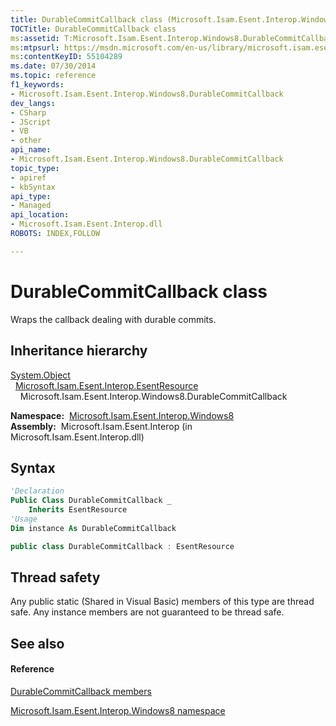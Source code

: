 ```yaml
---
title: DurableCommitCallback class (Microsoft.Isam.Esent.Interop.Windows8)
TOCTitle: DurableCommitCallback class
ms:assetid: T:Microsoft.Isam.Esent.Interop.Windows8.DurableCommitCallback
ms:mtpsurl: https://msdn.microsoft.com/en-us/library/microsoft.isam.esent.interop.windows8.durablecommitcallback(v=EXCHG.10)
ms:contentKeyID: 55104289
ms.date: 07/30/2014
ms.topic: reference
f1_keywords:
- Microsoft.Isam.Esent.Interop.Windows8.DurableCommitCallback
dev_langs:
- CSharp
- JScript
- VB
- other
api_name: 
- Microsoft.Isam.Esent.Interop.Windows8.DurableCommitCallback
topic_type: 
- apiref
- kbSyntax
api_type: 
- Managed
api_location: 
- Microsoft.Isam.Esent.Interop.dll
ROBOTS: INDEX,FOLLOW

---
```


# DurableCommitCallback class

Wraps the callback dealing with durable commits.

## Inheritance hierarchy

[System.Object](https://docs.microsoft.com/dotnet/api/system.object?redirectedfrom=MSDN)  
  [Microsoft.Isam.Esent.Interop.EsentResource](dn319890\(v=exchg.10\).md)  
    Microsoft.Isam.Esent.Interop.Windows8.DurableCommitCallback  

**Namespace:**  [Microsoft.Isam.Esent.Interop.Windows8](dn335439\(v=exchg.10\).md)  
**Assembly:**  Microsoft.Isam.Esent.Interop (in Microsoft.Isam.Esent.Interop.dll)

## Syntax

``` vb
'Declaration
Public Class DurableCommitCallback _
    Inherits EsentResource
'Usage
Dim instance As DurableCommitCallback
```

``` csharp
public class DurableCommitCallback : EsentResource
```

## Thread safety

Any public static (Shared in Visual Basic) members of this type are thread safe. Any instance members are not guaranteed to be thread safe.

## See also

#### Reference

[DurableCommitCallback members](dn335441\(v=exchg.10\).md)

[Microsoft.Isam.Esent.Interop.Windows8 namespace](dn335439\(v=exchg.10\).md)

